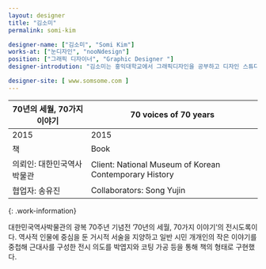 ```yaml
---
layout: designer
title: "김소미"
permalink: somi-kim

designer-name: ["김소미", "Somi Kim"]
works-at: ["눈디자인", "nooNdesign"]
position: ["그래픽 디자이너", "Graphic Designer "]
designer-introdution: "김소미는 홍익대학교에서 그래픽디자인을 공부하고 디자인 스튜디오 눈디자인에서 2012년부터 일하고 있다."

designer-site: [ www.somsome.com ]
---
```


| 70년의 세월, 70가지 이야기 | 70 voices of 70 years |
|----------------|----------------|
| 2015 | 2015 |
| 책 | Book |
| 의뢰인: 대한민국역사박물관 | Client: National Museum of Korean Contemporary History |
| 협업자: 송유진 | Collaborators: Song Yujin |
{: .work-information}

대한민국역사박물관의 광복 70주년 기념전 ’70년의 세월, 70가지 이야기’의 전시도록이다. 역사적 인물에 중심을 둔 거시적 서술을 지양하고 일반 시민 개개인의 작은 이야기를 중첩해 근대사를 구성한 전시 의도를 박엽지와 코팅 가공 등을 통해 책의 형태로 구현했다.
